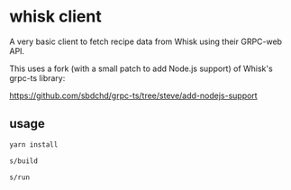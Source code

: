 # whisk client

A very basic client to fetch recipe data from Whisk using their GRPC-web API.

This uses a fork (with a small patch to add Node.js support) of Whisk's grpc-ts library:

<https://github.com/sbdchd/grpc-ts/tree/steve/add-nodejs-support>

## usage

```sh
yarn install

s/build

s/run
```
